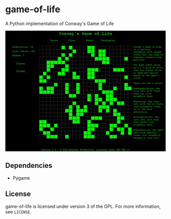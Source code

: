 # game-of-life
A Python implementation of Conway's Game of Life

![](https://github.com/michaelrutherford/game-of-life/blob/main/gameoflife.gif)

## Dependencies
* Pygame

## License
game-of-life is licensed under version 3 of the GPL. For more information, see `LICENSE`.
